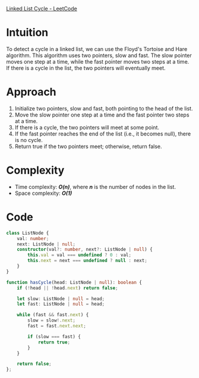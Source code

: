 [Linked List Cycle - LeetCode](https://leetcode.com/problems/linked-list-cycle/description/)

# Intuition
To detect a cycle in a linked list, we can use the Floyd's Tortoise and Hare algorithm. This algorithm uses two pointers, slow and fast. The slow pointer moves one step at a time, while the fast pointer moves two steps at a time. If there is a cycle in the list, the two pointers will eventually meet.

# Approach
1. Initialize two pointers, slow and fast, both pointing to the head of the list.
2. Move the slow pointer one step at a time and the fast pointer two steps at a time.
3. If there is a cycle, the two pointers will meet at some point.
4. If the fast pointer reaches the end of the list (i.e., it becomes null), there is no cycle.
5. Return true if the two pointers meet; otherwise, return false.

# Complexity
- Time complexity: ***O(n)***, where ***n*** is the number of nodes in the list.
- Space complexity: ***O(1)***

# Code
```typescript
class ListNode {
    val: number;
    next: ListNode | null;
    constructor(val?: number, next?: ListNode | null) {
        this.val = val === undefined ? 0 : val;
        this.next = next === undefined ? null : next;
    }
}

function hasCycle(head: ListNode | null): boolean {
    if (!head || !head.next) return false;

    let slow: ListNode | null = head;
    let fast: ListNode | null = head;

    while (fast && fast.next) {
        slow = slow!.next;
        fast = fast.next.next;

        if (slow === fast) {
            return true;
        }
    }

    return false;
};
```